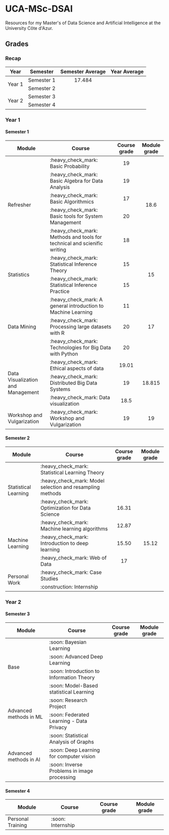 # UCA-MSc-DSAI

Resources for my Master's of Data Science and Artificial Intelligence at the University Côte d'Azur.

## Grades
### Recap
<table>
  <thead>
    <th>Year</th>
    <th>Semester</th>
    <th>Semester Average</th>
    <th>Year Average</th>
  </thead>
  <tbody>
    <tr>
      <td rowspan=2>
        Year 1
      </td>
      <td>
        Semester 1
      </td>
      <td align="center">
        17.484
      </td>
      <td rowspan=2>
      </td>
    </tr>
    <tr>
      <td>
        Semester 2
      </td>
      <td align="center">
      </td>
    </tr>
    <tr>
      <td rowspan=2>
        Year 2
      </td>
      <td>
        Semester 3
      </td>
      <td align="center">
      </td>
      <td rowspan=2>
      </td>
    </tr>
    <tr>
      <td>
        Semester 4
      </td>
      <td align="center">
      </td>
    </tr>
  </tbody>
</table>

### Year 1
#### Semester 1
<table>
  <thead>
    <th>Module</th>
    <th>Course</th>
    <th>Course grade</th>
    <th>Module grade</th>
  </thead>
  <tbody>
    <tr>
      <td rowspan=5>Refresher</td>
      <td>:heavy_check_mark: Basic Probability</td>
      <td align="center">19</td>
      <td rowspan=5 align="center">18.6</td>
    </tr>
    <tr>
      <td>:heavy_check_mark: Basic Algebra for Data Analysis</td>
      <td align="center">19</td>
    </tr>
    <tr>
      <td>:heavy_check_mark: Basic Algorithmics</td>
      <td align="center">17</td>
    </tr>
    <tr>
      <td>:heavy_check_mark: Basic tools for System Management </td>
      <td align="center">20</td>
    </tr>
    <tr>
      <td>:heavy_check_mark: Methods and tools for technical and scienific writing </td>
      <td align="center">18</td>
    </tr>
    <tr>
      <td rowspan=2>Statistics</td>
      <td>:heavy_check_mark: Statistical Inference Theory</td>
      <td align="center">15</td>
      <td rowspan=2 align="center">15</td>
    </tr>
    <tr>
      <td>:heavy_check_mark: Statistical Inference Practice</td>
      <td align="center">15</td>
    </tr>
    <tr>
      <td rowspan=3>Data Mining</td>
      <td>:heavy_check_mark: A general introduction to Machine Learning</td>
      <td align="center">11</td>
      <td rowspan=3 align="center">17</td>
    </tr>
    <tr>
      <td>:heavy_check_mark: Processing large datasets with R</td>
      <td align="center">20</td>
    </tr>
    <tr>
      <td>:heavy_check_mark: Technologies for Big Data with Python</td>
      <td align="center">20</td>
    </tr>
    <tr>
      <td rowspan=3>Data Visualization and Management</td>
      <td>:heavy_check_mark: Ethical aspects of data</td>
      <td align="center">19.01</td>
      <td rowspan=3 align="center">18.815</td>
    </tr>
    <tr>
      <td>:heavy_check_mark: Distributed Big Data Systems</td>
      <td align="center">19</td>
    </tr>
    <tr>
      <td>:heavy_check_mark: Data visualization</td>
      <td align="center">18.5</td>
    </tr>
    <tr>
      <td rowspan=1>Workshop and Vulgarization</td>
      <td>:heavy_check_mark: Workshop and Vulgarization</td>
      <td align="center">19</td>
      <td rowspan=1 align="center">19</td>
    </tr>
  </tbody>
</table>

#### Semester 2
<table>
  <thead>
    <th>Module</th>
    <th>Course</th>
    <th>Course grade</th>
    <th>Module grade</th>
  </thead>
  <tbody>
    <tr>
      <td rowspan=3>Statistical Learning</td>
      <td>:heavy_check_mark: Statistical Learning Theory</td>
      <td> </td>
      <td rowspan=3 align="center"> </td>
    </tr>
    <tr>
      <td>:heavy_check_mark: Model selection and resampling methods</td>
      <td> </td>
    </tr>
    <tr>
      <td>:heavy_check_mark: Optimization for Data Science</td>
      <td align="center"> 16.31 </td>
    </tr>
    <tr>
      <td rowspan=3>Machine Learning</td>
      <td>:heavy_check_mark: Machine learning algorithms</td>
      <td align="center">12.87</td>
      <td rowspan=3 align="center">15.12</td>
    </tr>
    <tr>
      <td>:heavy_check_mark: Introduction to deep learning</td>
      <td align="center">15.50</td>
    </tr>
    <tr>
      <td>:heavy_check_mark: Web of Data</td>
      <td align="center">17</td>
    </tr>
    <tr>
      <td rowspan=2>Personal Work</td>
      <td>:heavy_check_mark: Case Studies</td>
      <td> </td>
      <td rowspan=2 align="center"> </td>
    </tr>
    <tr>
      <td>:construction: Internship</td>
      <td> </td>
    </tr>
  </tbody>
</table>


### Year 2
#### Semester 3
<table>
  <thead>
    <th>Module</th>
    <th>Course</th>
    <th>Course grade</th>
    <th>Module grade</th>
  </thead>
  <tbody>
    <tr>
      <td rowspan=4>Base</td>
      <td>:soon: Bayesian Learning</td>
      <td> </td>
      <td rowspan=4 align="center"> </td>
    </tr>
    <td>:soon: Advanced Deep Learning</td>
    <td> </td>
    <tr>
      <td>:soon: Introduction to Information Theory</td>
      <td> </td>
    </tr>
    <tr>
      <td>:soon: Model-Based statistical Learning</td>
      <td> </td>
    </tr>
    <tr>
      <td rowspan=2>Advanced methods in ML</td>
      <td>:soon: Research Project</td>
      <td> </td>
      <td rowspan=2 align="center"> </td>
    </tr>
    <tr>
      <td>:soon: Federated Learning - Data Privacy</td>
      <td> </td>
    </tr>
    <tr>
      <td rowspan=3>Advanced methods in AI</td>
      <td>:soon: Statistical Analysis of Graphs</td>
      <td> </td>
      <td rowspan=3 align="center"> </td>
    </tr>
    <tr>
      <td>:soon: Deep Learning for computer vision</td>
      <td> </td>
    </tr>
    <tr>
      <td>:soon: Inverse Problems in image processing</td>
      <td> </td>
    </tr>
  </tbody>
</table>

#### Semester 4
<table>
  <thead>
    <th>Module</th>
    <th>Course</th>
    <th>Course grade</th>
    <th>Module grade</th>
  </thead>
  <tbody>
    <tr>
      <td>Personal Training </td>
      <td>:soon: Internship</td>
      <td> </td>
      <td> </td>
    </tr>
  </tbody>
</table>